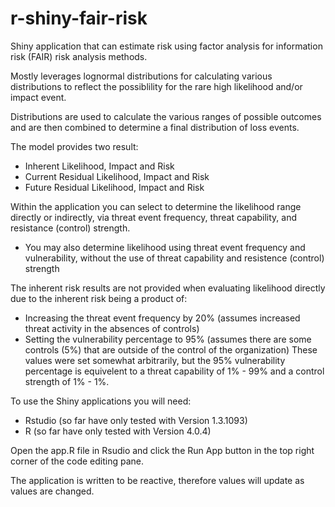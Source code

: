 # r-shiny-fair-risk
Shiny application that can estimate risk using factor analysis for information risk (FAIR) risk analysis methods.

Mostly leverages lognormal distributions for calculating various distributions to reflect the possiblility for the rare high likelihood and/or impact event.

Distributions are used to calculate the various ranges of possible outcomes and are then combined to determine a final distribution of loss events.

The model provides two result:
  - Inherent Likelihood, Impact and Risk
  - Current Residual Likelihood, Impact and Risk
  - Future Residual Likelihood, Impact and Risk

Within the application you can select to determine the likelihood range directly or indirectly, via threat event frequency, threat capability, and resistance (control) strength.
  - You may also determine likelihood using threat event frequency and vulnerability, without the use of threat capability and resistence (control) strength

The inherent risk results are not provided when evaluating likelihood directly due to the inherent risk being a product of:
  - Increasing the threat event frequency by 20% (assumes increased threat activity in the absences of controls)
  - Setting the vulnerability percentage to 95% (assumes there are some controls (5%) that are outside of the control of the organization)
These values were set somewhat arbitrarily, but the 95% vulnerability percentage is equivelent to a threat capability of 1% - 99% and a control strength of 1% - 1%.

To use the Shiny applications you will need:
  - Rstudio (so far have only tested with Version 1.3.1093)
  - R (so far have only tested with Version 4.0.4)

Open the app.R file in Rsudio and click the Run App button in the top right corner of the code editing pane.

The application is written to be reactive, therefore values will update as values are changed.
